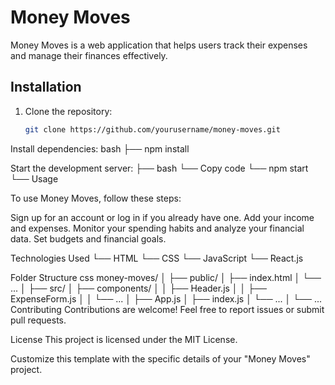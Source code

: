 # Money Moves

Money Moves is a web application that helps users track their expenses and manage their finances effectively.

## Installation

1. Clone the repository:
   ```bash
   git clone https://github.com/yourusername/money-moves.git
Install dependencies:
bash
├── npm install

Start the development server:
├── bash
    └── Copy code
    └── npm start
    └── Usage

To use Money Moves, follow these steps:

Sign up for an account or log in if you already have one.
Add your income and expenses.
Monitor your spending habits and analyze your financial data.
Set budgets and financial goals.

Technologies Used
    └── HTML
    └── CSS
    └── JavaScript
    └── React.js

Folder Structure
css
money-moves/
│
├── public/
│   ├── index.html
│   └── ...
│
├── src/
│   ├── components/
│   │   ├── Header.js
│   │   ├── ExpenseForm.js
│   │   └── ...
│   ├── App.js
│   ├── index.js
│   └── ...
│
└── ...
Contributing
Contributions are welcome! Feel free to report issues or submit pull requests.

License
This project is licensed under the MIT License.


Customize this template with the specific details of your "Money Moves" project.
